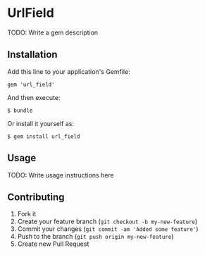 # UrlField

TODO: Write a gem description

## Installation

Add this line to your application's Gemfile:

    gem 'url_field'

And then execute:

    $ bundle

Or install it yourself as:

    $ gem install url_field

## Usage

TODO: Write usage instructions here

## Contributing

1. Fork it
2. Create your feature branch (`git checkout -b my-new-feature`)
3. Commit your changes (`git commit -am 'Added some feature'`)
4. Push to the branch (`git push origin my-new-feature`)
5. Create new Pull Request
